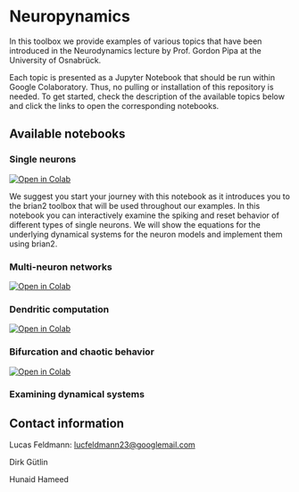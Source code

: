 # Neuropynamics

In this toolbox we provide examples of various topics that have been introduced in the Neurodynamics lecture by Prof. Gordon Pipa at the University of Osnabrück. 

Each topic is presented as a Jupyter Notebook that should be run within Google Colaboratory. Thus, no pulling or installation of this repository is needed. To get started, check the description of the available topics below and click the links to open the corresponding notebooks. 

## Available notebooks

### Single neurons

[![Open in Colab](https://colab.research.google.com/assets/colab-badge.svg)](https://colab.research.google.com/github/DiGyt/neuropynamics/blob/master/notebooks/Single_neurons.ipynb)

We suggest you start your journey with this notebook as it introduces you to the brian2 toolbox that will be used throughout our examples. 
In this notebook you can interactively examine the spiking and reset behavior of different types of single neurons. We will show the equations for the underlying dynamical systems for the neuron models and implement them using brian2. 

### Multi-neuron networks

[![Open in Colab](https://colab.research.google.com/assets/colab-badge.svg)](https://colab.research.google.com/github/DiGyt/neuropynamics/blob/master/notebooks/multineuron_networks.ipynb)

### Dendritic computation

[![Open in Colab](https://colab.research.google.com/assets/colab-badge.svg)](https://colab.research.google.com/github/DiGyt/neuropynamics/blob/master/notebooks/dendritic_computation.ipynb)

### Bifurcation and chaotic behavior

[![Open in Colab](https://colab.research.google.com/assets/colab-badge.svg)](https://colab.research.google.com/github/DiGyt/neuropynamics/blob/master/notebooks/bifurcation.ipynb)

### Examining dynamical systems

## Contact information
Lucas Feldmann: lucfeldmann23@googlemail.com

Dirk Gütlin

Hunaid Hameed
